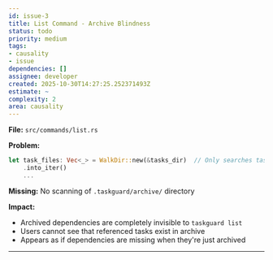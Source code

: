 ```yaml
---
id: issue-3
title: List Command - Archive Blindness
status: todo
priority: medium
tags:
- causality
- issue
dependencies: []
assignee: developer
created: 2025-10-30T14:27:25.252371493Z
estimate: ~
complexity: 2
area: causality
---
```



**File:** `src/commands/list.rs`

**Problem:**
```rust
let task_files: Vec<_> = WalkDir::new(&tasks_dir)  // Only searches tasks/
    .into_iter()
    ...
```

**Missing:** No scanning of `.taskguard/archive/` directory

**Impact:**
- Archived dependencies are completely invisible to `taskguard list`
- Users cannot see that referenced tasks exist in archive
- Appears as if dependencies are missing when they're just archived

---